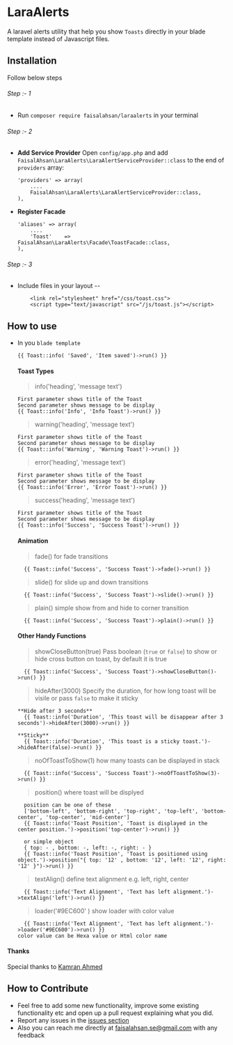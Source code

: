# LaraAlerts
A laravel alerts utility that help you show `Toasts` directly in your blade template instead of Javascript files.

## Installation
Follow below steps
###### Step :- 1
- Run `composer require faisalahsan/laraalerts` in your terminal

###### Step :- 2
- **Add Service Provider** 
   Open `config/app.php` and add `FaisalAhsan\LaraAlerts\LaraAlertServiceProvider::class` to the end of `providers` array:

    ```
    'providers' => array(
        ....
        FaisalAhsan\LaraAlerts\LaraAlertServiceProvider::class,
    ),
    ```
- **Register Facade** 
  
    ```
    'aliases' => array(
        ....
        'Toast'    =>  FaisalAhsan\LaraAlerts\Facade\ToastFacade::class,
    ),
    ```

###### Step :- 3

- Include files in your layout --
    ```
        <link rel="stylesheet" href="/css/toast.css">
        <script type="text/javascript" src="/js/toast.js"></script>
    ```
## How to use

- In you `blade template`
   
   ```
   {{ Toast::info( 'Saved', 'Item saved')->run() }}
   
   ```
  
  #### Toast Types
  
  > info('heading', 'message text')
  
  ```
  First parameter shows title of the Toast
  Second parameter shows message to be display
  {{ Toast::info('Info', 'Info Toast')->run() }}
  ```
  
  > warning('heading', 'message text')
  
  ```
  First parameter shows title of the Toast
  Second parameter shows message to be display
  {{ Toast::info('Warning', 'Warning Toast')->run() }}
  ```
  
  > error('heading', 'message text')
  
  ```
  First parameter shows title of the Toast
  Second parameter shows message to be display
  {{ Toast::info('Error', 'Error Toast')->run() }}
  ```
  
  > success('heading', 'message text')
  
  ```
  First parameter shows title of the Toast
  Second parameter shows message to be display
  {{ Toast::info('Success', 'Success Toast')->run() }}
  ```
  
  #### Animation
  
  > fade() for fade transitions
  
  ```
    {{ Toast::info('Success', 'Success Toast')->fade()->run() }}
  ```  
  
  > slide() for slide up and down transitions
  
  ```
    {{ Toast::info('Success', 'Success Toast')->slide()->run() }}
  ```
  
  >  plain() simple show from and hide to corner transition 
  
  ```
    {{ Toast::info('Success', 'Success Toast')->plain()->run() }}
  ```
    
  #### Other Handy Functions
  
  > showCloseButton(true) Pass boolean (`true` or `false`) to show or hide cross button on toast, by default it is true
  
  ```
    {{ Toast::info('Success', 'Success Toast')->showCloseButton()->run() }}
  ```
  > hideAfter(3000) Specify the duration, for how long toast will be visile or pass `false` to make it sticky
  
      **Hide after 3 seconds**
        {{ Toast::info('Duration', 'This toast will be disappear after 3 seconds')->hideAfter(3000)->run() }}
      
      **Sticky**
        {{ Toast::info('Duration', 'This toast is a sticky toast.')->hideAfter(false)->run() }}
        
  > noOfToastToShow(1) how many toasts can be displayed in stack
  
  ```
    {{ Toast::info('Success', 'Success Toast')->noOfToastToShow(3)->run() }}
  ```
  
  > position() where toast will be displyed
  
  ```
    position can be one of these 
    ['bottom-left', 'bottom-right', 'top-right', 'top-left', 'bottom-center', 'top-center', 'mid-center']
    {{ Toast::info('Toast Position', 'Toast is displayed in the center position.')->position('top-center')->run() }}
    
    or simple object
    { top: - , bottom: -, left: -, right: - }
    {{ Toast::info('Toast Position', 'Toast is positioned using object.')->position("{ top: '12' , bottom: '12', left: '12', right: '12' }")->run() }}
   ```
   
  > textAlign() define text alignment e.g. left, right, center 
  
  ```
    {{ Toast::info('Text Alignment', 'Text has left alignment.')->textAlign('left')->run() }}
  ```
  
  > loader('#9EC600' ) show loader with color value
  
  ```
    {{ Toast::info('Text Alignment', 'Text has left alignment.')->loader('#9EC600')->run() }}
  color value can be Hexa value or Html color name
  ```
  
#### Thanks
Special thanks to [Kamran Ahmed](https://github.com/kamranahmedse/)

## How to Contribute
- Feel free to add some new functionality, improve some existing functionality etc and open up a pull request explaining what you did.
- Report any issues in the [issues section](https://github.com/faisalahsan/lara-alerts/issues)
- Also you can reach me directly at faisalahsan.se@gmail.com with any feedback
